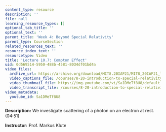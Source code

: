 ```yaml
---
content_type: resource
description: ''
file: null
learning_resource_types: []
optional_tab_title: ''
optional_text: ''
parent_title: 'Week 4: Beyond Special Relativity'
parent_type: CourseSection
related_resources_text: ''
resource_index_text: ''
resourcetype: Video
title: 'Lecture 10.7: Compton Effect'
uid: 0d569514-5950-488b-4581-8034df01bd4a
video_files:
  archive_url: https://archive.org/download/MIT8.20IAP21/MIT8_20IAP21_lec10-7_300k.mp4
  video_captions_file: /courses/8-20-introduction-to-special-relativity-january-iap-2021/eb615611f58350c4a23b4821453ca7df_Sa1DMeTf8U8.vtt
  video_thumbnail_file: https://img.youtube.com/vi/Sa1DMeTf8U8/default.jpg
  video_transcript_file: /courses/8-20-introduction-to-special-relativity-january-iap-2021/7b1ce0668f50cd65c7c224550fd4b84f_Sa1DMeTf8U8.pdf
video_metadata:
  youtube_id: Sa1DMeTf8U8
---
```


**Description:** We investigate scattering of a photon on an electron at rest. (04:51)

**Instructor:** Prof. Markus Klute
